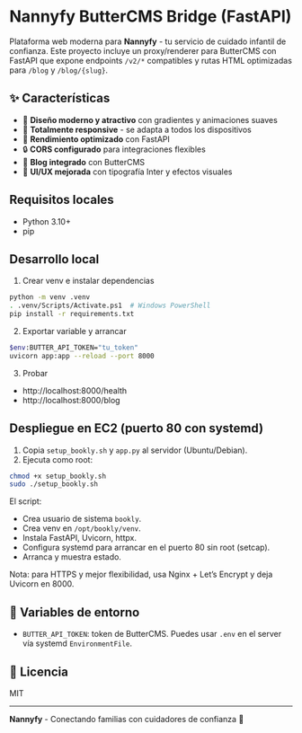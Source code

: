 # Nannyfy ButterCMS Bridge (FastAPI)

Plataforma web moderna para **Nannyfy** - tu servicio de cuidado infantil de confianza. Este proyecto incluye un proxy/renderer para ButterCMS con FastAPI que expone endpoints `/v2/*` compatibles y rutas HTML optimizadas para `/blog` y `/blog/{slug}`.

## ✨ Características

- 🧸 **Diseño moderno y atractivo** con gradientes y animaciones suaves
- 📱 **Totalmente responsive** - se adapta a todos los dispositivos
- 🚀 **Rendimiento optimizado** con FastAPI
- 🔒 **CORS configurado** para integraciones flexibles
- 📝 **Blog integrado** con ButterCMS
- 🎨 **UI/UX mejorada** con tipografía Inter y efectos visuales

## Requisitos locales

- Python 3.10+
- pip

## Desarrollo local

1. Crear venv e instalar dependencias

```bash
python -m venv .venv
. .venv/Scripts/Activate.ps1  # Windows PowerShell
pip install -r requirements.txt
```

2. Exportar variable y arrancar

```bash
$env:BUTTER_API_TOKEN="tu_token"
uvicorn app:app --reload --port 8000
```

3. Probar

- http://localhost:8000/health
- http://localhost:8000/blog

## Despliegue en EC2 (puerto 80 con systemd)

1. Copia `setup_bookly.sh` y `app.py` al servidor (Ubuntu/Debian).
2. Ejecuta como root:

```bash
chmod +x setup_bookly.sh
sudo ./setup_bookly.sh
```

El script:

- Crea usuario de sistema `bookly`.
- Crea venv en `/opt/bookly/venv`.
- Instala FastAPI, Uvicorn, httpx.
- Configura systemd para arrancar en el puerto 80 sin root (setcap).
- Arranca y muestra estado.

Nota: para HTTPS y mejor flexibilidad, usa Nginx + Let’s Encrypt y deja Uvicorn en 8000.

## 🔧 Variables de entorno

- `BUTTER_API_TOKEN`: token de ButterCMS. Puedes usar `.env` en el server vía systemd `EnvironmentFile`.

## 📄 Licencia

MIT

---

**Nannyfy** - Conectando familias con cuidadores de confianza 🧸
